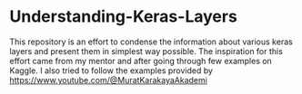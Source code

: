 # Understanding-Keras-Layers
This repository is an effort to condense the information about various keras layers and present them in simplest way possible. The inspiration for this effort came from my mentor and after going through few examples on Kaggle. I also tried to follow the examples provided by https://www.youtube.com/@MuratKarakayaAkademi
